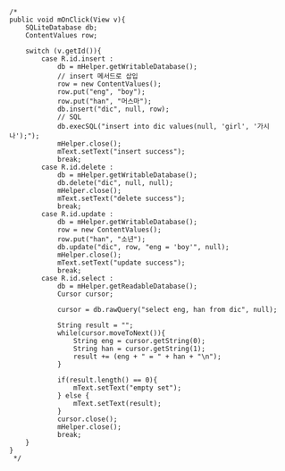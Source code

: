 	/*
    public void mOnClick(View v){
        SQLiteDatabase db;
        ContentValues row;

        switch (v.getId()){
            case R.id.insert :
                db = mHelper.getWritableDatabase();
                // insert 메서드로 삽입
                row = new ContentValues();
                row.put("eng", "boy");
                row.put("han", "머스마");
                db.insert("dic", null, row);
                // SQL
                db.execSQL("insert into dic values(null, 'girl', '가시나');");
                mHelper.close();
                mText.setText("insert success");
                break;
            case R.id.delete :
                db = mHelper.getWritableDatabase();
                db.delete("dic", null, null);
                mHelper.close();
                mText.setText("delete success");
                break;
            case R.id.update :
                db = mHelper.getWritableDatabase();
                row = new ContentValues();
                row.put("han", "소년");
                db.update("dic", row, "eng = 'boy'", null);
                mHelper.close();
                mText.setText("update success");
                break;
            case R.id.select :
                db = mHelper.getReadableDatabase();
                Cursor cursor;

                cursor = db.rawQuery("select eng, han from dic", null);

                String result = "";
                while(cursor.moveToNext()){
                    String eng = cursor.getString(0);
                    String han = cursor.getString(1);
                    result += (eng + " = " + han + "\n");
                }

                if(result.length() == 0){
                    mText.setText("empty set");
                } else {
                    mText.setText(result);
                }
                cursor.close();
                mHelper.close();
                break;
        }
    }
	 */